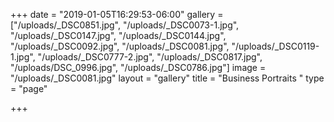 +++
date = "2019-01-05T16:29:53-06:00"
gallery = ["/uploads/_DSC0851.jpg", "/uploads/_DSC0073-1.jpg", "/uploads/_DSC0147.jpg", "/uploads/_DSC0144.jpg", "/uploads/_DSC0092.jpg", "/uploads/_DSC0081.jpg", "/uploads/_DSC0119-1.jpg", "/uploads/_DSC0777-2.jpg", "/uploads/_DSC0817.jpg", "/uploads/DSC_0996.jpg", "/uploads/_DSC0786.jpg"]
image = "/uploads/_DSC0081.jpg"
layout = "gallery"
title = "Business Portraits "
type = "page"

+++
